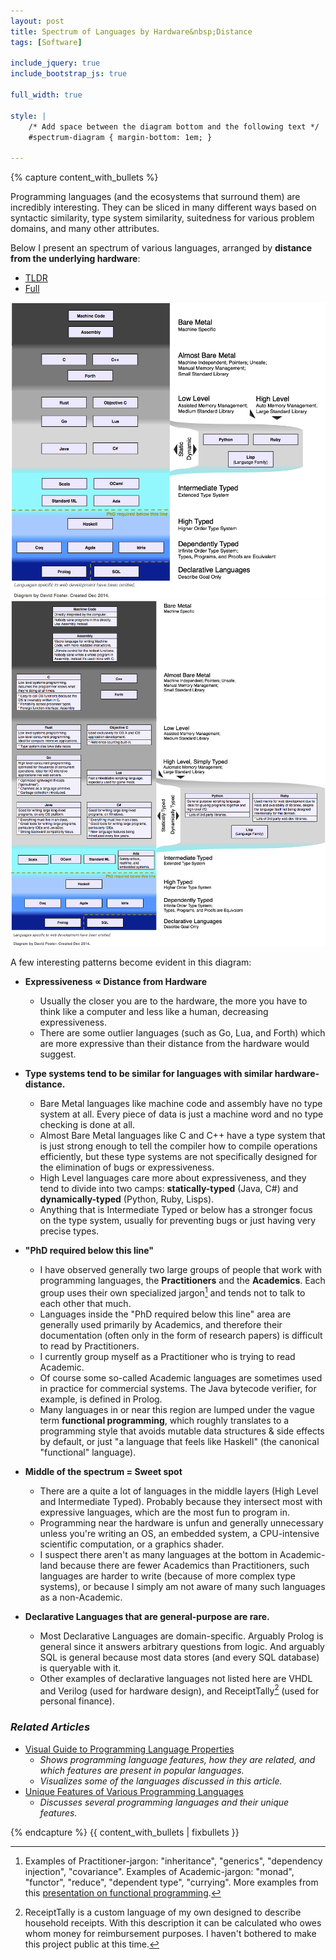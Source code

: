 ```yaml
---
layout: post
title: Spectrum of Languages by Hardware&nbsp;Distance
tags: [Software]

include_jquery: true
include_bootstrap_js: true

full_width: true

style: |
    /* Add space between the diagram bottom and the following text */
    #spectrum-diagram { margin-bottom: 1em; }

---
```

{% capture content_with_bullets %}

Programming languages (and the ecosystems that surround them) are incredibly interesting. They can be sliced in many different ways based on syntactic similarity, type system similarity, suitedness for various problem domains, and many other attributes.

Below I present an spectrum of various languages, arranged by **distance from the underlying hardware**:

<ul class="nav nav-tabs">
  <li class="active">
    <a href="#diagram-tldr" class="tab-header" data-toggle="tab">
      TLDR
    </a>
  </li>
  <li class="">
    <a href="#diagram-full" class="tab-header" data-toggle="tab">
      Full
    </a>
  </li>
</ul>
<div class="tab-content" id="spectrum-diagram">
  <img class="tab-pane active" id="diagram-tldr" src="/assets/2014/hardware-distance/tldr-125perc-72dpi.png" />
  <img class="tab-pane"        id="diagram-full" src="/assets/2014/hardware-distance/full-100perc-72dpi.png" />
</div>

A few interesting patterns become evident in this diagram:

* **Expressiveness <span title="is proportional to" style="cursor: help">∝</span> Distance from Hardware**
    * Usually the closer you are to the hardware, the more you have to think like a computer and less like a human, decreasing expressiveness.
    * There are some outlier languages (such as Go, Lua, and Forth) which are more expressive than their distance from the hardware would suggest.

* **Type systems tend to be similar for languages with similar hardware-distance.**
    * Bare Metal languages like machine code and assembly have no type system at all. Every piece of data is just a machine word and no type checking is done at all.
    * Almost Bare Metal languages like C and C++ have a type system that is just strong enough to tell the compiler how to compile operations efficiently, but these type systems are not specifically designed for the elimination of bugs or expressiveness.
    * High Level languages care more about expressiveness, and they tend to divide into two camps: **statically-typed** (Java, C#) and **dynamically-typed** (Python, Ruby, Lisps).
    * Anything that is Intermediate Typed or below has a stronger focus on the type system, usually for preventing bugs or just having very precise types.

* **"PhD required below this line"**
    * I have observed generally two large groups of people that work with programming languages, the **Practitioners** and the **Academics**. Each group uses their own specialized jargon[^jargon] and tends not to talk to each other that much.
    * Languages inside the "PhD required below this line" area are generally used primarily by Academics, and therefore their documentation (often only in the form of research papers) is difficult to read by Practitioners.
    * I currently group myself as a Practitioner who is trying to read Academic.
    * Of course some so-called Academic languages are sometimes used in practice for commercial systems. The Java bytecode verifier, for example, is defined in Prolog.
    * Many languages in or near this region are lumped under the vague term **functional programming**, which roughly translates to a programming style that avoids mutable data structures & side effects by default, or just "a language that feels like Haskell" (the canonical "functional" language).

* **Middle of the spectrum = Sweet spot**
    * There are a quite a lot of languages in the middle layers (High Level and Intermediate Typed). Probably because they intersect most with expressive languages, which are the most fun to program in.
    * Programming near the hardware is unfun and generally unnecessary unless you're writing an OS, an embedded system, a CPU-intensive scientific computation, or a graphics shader.
    * I suspect there aren't as many languages at the bottom in Academic-land because there are fewer Academics than Practitioners, such languages are harder to write (because of more complex type systems), or because I simply am not aware of many such languages as a non-Academic.

* **Declarative Languages that are general-purpose are rare.**
    * Most Declarative Languages are domain-specific. Arguably Prolog is general since it answers arbitrary questions from logic. And arguably SQL is general because most data stores (and every SQL database) is queryable with it.
    * Other examples of declarative languages not listed here are VHDL and Verilog (used for hardware design), and ReceiptTally[^rt] (used for personal finance).

[^jargon]: Examples of Practitioner-jargon: "inheritance", "generics", "dependency injection", "covariance". Examples of Academic-jargon: "monad", "functor", "reduce", "dependent type", "currying". More examples from this [presentation on functional programming](http://www.slideshare.net/ScottWlaschin/fp-patterns-buildstufflt/10).

[^rt]: ReceiptTally is a custom language of my own designed to describe household receipts. With this description it can be calculated who owes whom money for reimbursement purposes. I haven't bothered to make this project public at this time.


### *Related Articles*

* [Visual Guide to Programming Language Properties](/articles/2013/02/20/visual-guide-to-programming-language-properties/)
    * *Shows programming language features, how they are related, and which features are present in popular languages.*
    * *Visualizes some of the languages discussed in this article.*
* [Unique Features of Various Programming Languages](/articles/2013/01/29/unique-features-of-various-programming-languages/)
    * *Discusses several programming languages and their unique features.*

{% endcapture %}
{{ content_with_bullets | fixbullets }}


 